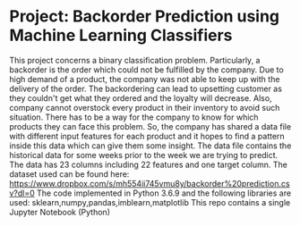 # Project: Backorder Prediction using Machine Learning Classifiers
This project concerns a binary classification problem. Particularly, a backorder is the order which could not be fulfilled by the company. Due to high demand of a product, the company was not able to keep up with the delivery of the order. The backordering can lead to upsetting customer as they couldn't get what they ordered and the loyalty will decrease.
Also, company cannot overstock every product in their inventory to avoid such situation.
There has to be a way for the company to know for which products they can face this problem.
So, the company has shared a data file with different input features for each product and it hopes to find a pattern inside this data which can give them some insight.
The data file contains the historical data for some weeks prior to the week we are trying to predict.
The data has 23 columns including 22 features and one target column.
The dataset used can be found here: https://www.dropbox.com/s/mh554ii745vmu8y/backorder%20prediction.csv?dl=0
The code implemented in Python 3.6.9 and the following libraries are used: sklearn,numpy,pandas,imblearn,matplotlib
This repo contains a single Jupyter Notebook (Python) 
